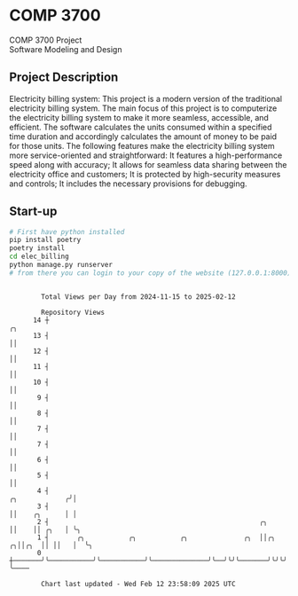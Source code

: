 # COMP 3700
COMP 3700 Project  
Software Modeling and Design
## Project Description
Electricity billing system: This project is a modern version of the traditional electricity billing system. The main focus of this project is to computerize the electricity billing system to make it more seamless, accessible, and efficient. The software calculates the units consumed within a specified time duration and accordingly calculates the amount of money to be paid for those units. The following features make the electricity billing system more service-oriented and straightforward: It features a high-performance speed along with accuracy; It allows for seamless data sharing between the electricity office and customers; It is protected by high-security measures and controls; It includes the necessary provisions for debugging.

## Start-up
```bash
# First have python installed
pip install poetry
poetry install
cd elec_billing
python manage.py runserver
# from there you can login to your copy of the website (127.0.0.1:8000), default creds are admin/admin
```

```

        Total Views per Day from 2024-11-15 to 2025-02-12

        Repository Views
      14 ┼                                                                                 ╭╮
      13 ┤                                                                                 ││
      12 ┤                                                                                 ││
      11 ┤                                                                                 ││
      10 ┤                                                                                 ││
       9 ┤                                                                                 ││
       8 ┤                                                                                 ││
       7 ┤                                                                                 ││
       7 ┤                                                                                 ││
       6 ┤                                                                                 ││
       5 ┤                                                                                 ││
       4 ┤                                                                  ╭╮            ╭╯│
       3 ┤                                                                  ││    ╭╮      │ │
       2 ┤                                                     ╭╮           ││    ││ ╭╮   │ ╰╮
       1 ┤       ╭╮           ╭╮           ╭╮              ╭╮  ││╭╮       ╭╮││╭╮  ││ ││   │  ╰╮
       0 ┼───────╯╰───────────╯╰───────────╯╰──────────────╯╰──╯╰╯╰───────╯╰╯╰╯╰──╯╰─╯╰───╯   ╰────

        Chart last updated - Wed Feb 12 23:58:09 2025 UTC
        
```
